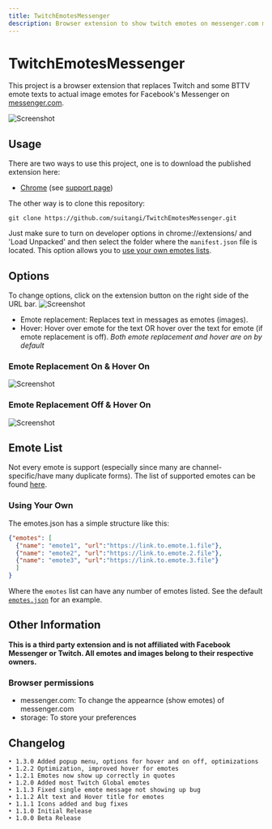 ```yaml
---
title: TwitchEmotesMessenger
description: Browser extension to show twitch emotes on messenger.com messages
---
```


# TwitchEmotesMessenger
This project is a browser extension that replaces Twitch and some BTTV emote texts to actual image emotes for Facebook's Messenger on [messenger.com](messenger.com).

![Screenshot](https://raw.githubusercontent.com/suitangi/TwitchEmotesMessenger/master/screenshots/SC4.png)


## Usage
There are two ways to use this project, one is to download the published extension here:
- [Chrome](https://chrome.google.com/webstore/detail/twitch-emotes-for-messeng/hmpnchjkbdnnjpcojmdghmjcmiiemdla) (see [support page](https://suitangi.github.io/TwitchEmotesMessenger/support/))

The other way is to clone this repository:
```
git clone https://github.com/suitangi/TwitchEmotesMessenger.git
```
Just make sure to turn on developer options in chrome://extensions/ and 'Load Unpacked' and then select the folder where the `manifest.json` file is located.
This option allows you to [use your own emotes lists](#using-your-own).

## Options
To change options, click on the extension button on the right side of the URL bar.
![Screenshot](https://raw.githubusercontent.com/suitangi/TwitchEmotesMessenger/master/screenshots/SC1.png)

- Emote replacement: Replaces text in messages as emotes (images).
- Hover: Hover over emote for the text OR hover over the text for emote (if emote replacement is off).
*Both emote replacement and hover are on by default*

### Emote Replacement On & Hover On
![Screenshot](https://raw.githubusercontent.com/suitangi/TwitchEmotesMessenger/master/screenshots/SC2.png)

### Emote Replacement Off & Hover On
![Screenshot](https://raw.githubusercontent.com/suitangi/TwitchEmotesMessenger/master/screenshots/SC3.png)

## Emote List
Not every emote is support (especially since many are channel-specific/have many duplicate forms).
The list of supported emotes can be found [here](https://suitangi.github.io/TwitchEmotesMessenger/support/emotes-list).

### Using Your Own
The emotes.json has a simple structure like this:
```json
{"emotes": [
  {"name": "emote1", "url":"https://link.to.emote.1.file"},
  {"name": "emote2", "url":"https://link.to.emote.2.file"},
  {"name": "emote3", "url":"https://link.to.emote.3.file"}
  ]
}
```
Where the `emotes` list can have any number of emotes listed. See the default [ `emotes.json`](https://raw.githubusercontent.com/suitangi/TwitchEmotesMessenger/master/chrome-extension/emotes.json) for an example.

## Other Information
**This is a third party extension and is not affiliated with Facebook Messenger or Twitch. All emotes and images belong to their respective owners.**

### Browser permissions
- messenger.com: To change the appearnce (show emotes) of messenger.com
- storage: To store your preferences

## Changelog
```
‣ 1.3.0 Added popup menu, options for hover and on off, optimizations
‣ 1.2.2 Optimization, improved hover for emotes
‣ 1.2.1 Emotes now show up correctly in quotes
‣ 1.2.0 Added most Twitch Global emotes
‣ 1.1.3 Fixed single emote message not showing up bug
‣ 1.1.2 Alt text and Hover title for emotes
‣ 1.1.1 Icons added and bug fixes
‣ 1.1.0 Initial Release
‣ 1.0.0 Beta Release
```
